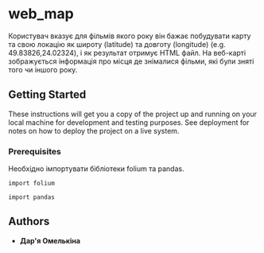 # web_map

Користувач вказує для фільмів якого року він бажає побудувати карту та свою локацію як широту (latitude) та довготу (longitude) (e.g. 49.83826,24.02324), і як результат отримує HTML файл. На веб-карті зображується інформація про місця де знімалися фільми, які були зняті того чи іншого року.

## Getting Started

These instructions will get you a copy of the project up and running on your local machine for development and testing purposes. See deployment for notes on how to deploy the project on a live system.

### Prerequisites

Необхідно імпортувати бібліотеки folium та pandas. 
```
import folium
```
```
import pandas
```



## Authors

* **Дар'я Омелькіна**
